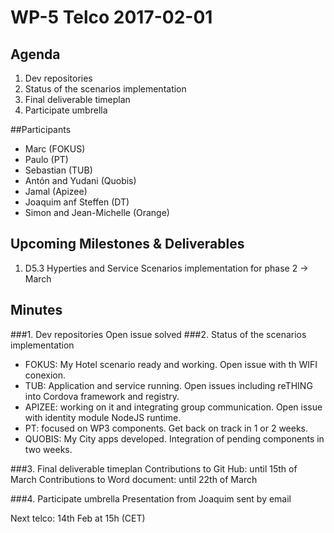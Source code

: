 # WP-5 Telco 2017-02-01

## Agenda
1. Dev repositories
2. Status of the scenarios implementation
3. Final deliverable timeplan
4. Participate umbrella

##Participants

* Marc (FOKUS)
* Paulo (PT)
* Sebastian (TUB)
* Antón and Yudani (Quobis)
* Jamal (Apizee)
* Joaquim anf Steffen (DT)
* Simon and Jean-Michelle (Orange)

## Upcoming Milestones & Deliverables
1. D5.3 Hyperties and Service Scenarios implementation for phase 2 -> March


## Minutes

###1. Dev repositories
Open issue solved
###2. Status of the scenarios implementation
* FOKUS: My Hotel scenario ready and working. Open issue with th WIFI conexion.
* TUB: Application and service running. Open issues including reTHING into Cordova framework and registry.
* APIZEE: working on it and integrating group communication. Open issue with identity module NodeJS runtime.
* PT: focused on WP3 components. Get back on track in 1 or 2 weeks. 
* QUOBIS: My City apps developed. Integration of pending components in two weeks.

###3. Final deliverable timeplan
Contributions to Git Hub: until 15th of March 
Contributions to Word document: until 22th of March 

###4. Participate umbrella
Presentation from Joaquim sent by email

Next telco: 14th Feb at 15h (CET)
